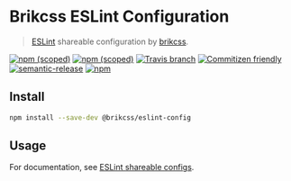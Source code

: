 # Brikcss ESLint Configuration

> [ESLint](https://eslint.org/) shareable configuration by [brikcss](https://github.com/brikcss/).

[![npm (scoped)](https://img.shields.io/npm/v/@brikcss/eslint-config.svg?style=flat-square)](https://www.npmjs.com/package/@brikcss/eslint-config
) [![npm (scoped)](https://img.shields.io/npm/dm/@brikcss/eslint-config.svg?style=flat-square)](https://www.npmjs.com/package/@brikcss/eslint-config
) [![Travis branch](https://img.shields.io/travis/rust-lang/rust/master.svg?style=flat-square&label=master)](https://github.com/brikcss/eslint-config/tree/master
) [![Commitizen friendly](https://img.shields.io/badge/commitizen-friendly-brightgreen.svg?style=flat-square)](http://commitizen.github.io/cz-cli/
) [![semantic-release](https://img.shields.io/badge/%20%20%F0%9F%93%A6%F0%9F%9A%80-semantic--release-e10079.svg?style=flat-square)](https://github.com/semantic-release/semantic-release
) [![npm](https://img.shields.io/npm/l/express.svg?style=flat-square)](https://choosealicense.com/licenses/mit/)

## Install

```bash
npm install --save-dev @brikcss/eslint-config
```

## Usage

For documentation, see [ESLint shareable configs](https://eslint.org/docs/developer-guide/shareable-configs).
